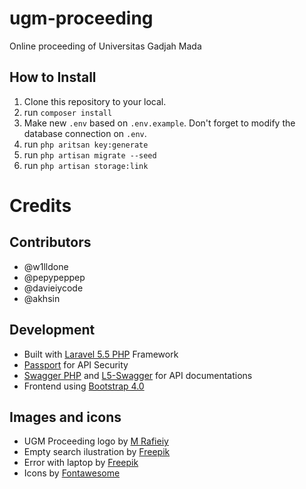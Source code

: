 # ugm-proceeding
Online proceeding of Universitas Gadjah Mada

## How to Install
1. Clone this repository to your local.
2. run `composer install`
3. Make new `.env` based on `.env.example`. Don't forget to modify the database connection on `.env`.
4. run `php aritsan key:generate`
5. run `php artisan migrate --seed`
6. run `php artisan storage:link`

# Credits
## Contributors
- @w1lldone
- @pepypeppep
- @davieiycode
- @akhsin

## Development
- Built with [Laravel 5.5 PHP](https://laravel.com) Framework
- [Passport](https://laravel.com/docs/5.5/passport) for API Security
- [Swagger PHP](http://zircote.com/swagger-php/) and [L5-Swagger](https://github.com/DarkaOnLine/L5-Swagger) for API documentations
- Frontend using [Bootstrap 4.0](http://getbootstrap.com/)

## Images and icons
- UGM Proceeding logo by [M Rafieiy](https://www.instagram.com/rafieiy/)
- Empty search ilustration by [Freepik](https://www.freepik.com/free-vector/businessman-with-magnifying-glass_1091811.htm)
- Error with laptop by [Freepik](https://www.freepik.com/free-vector/404-error-concept-with-laptop_1534899.htm)
- Icons by [Fontawesome](https://github.com/FortAwesome/Font-Awesome)
